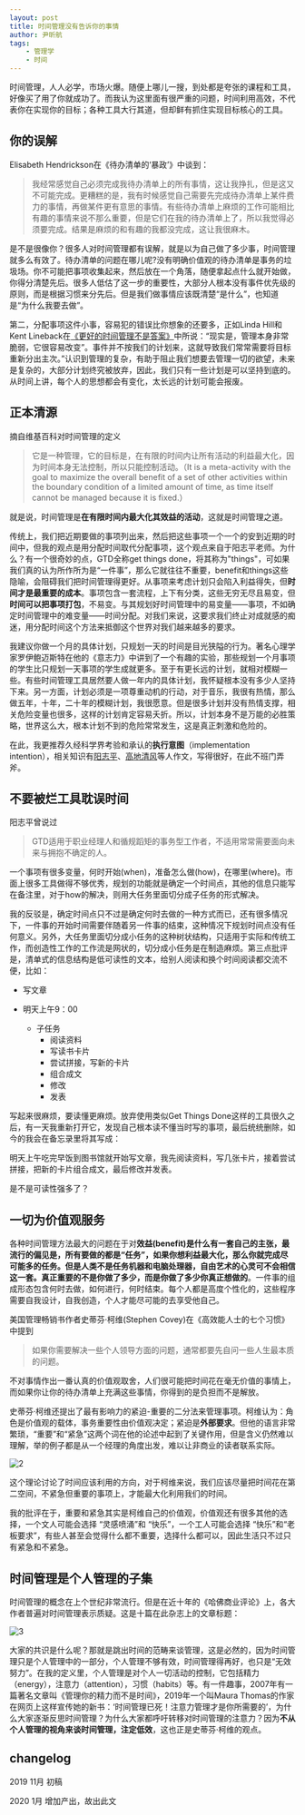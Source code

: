 ```yaml
---
layout: post
title: 时间管理没有告诉你的事情
author: 尹昕航
tags:
    - 管理学
    - 时间
---
```


时间管理，人人必学，市场火爆。随便上哪儿一搜，到处都是夸张的课程和工具，好像买了用了你就成功了。而我认为这里面有很严重的问题，时间利用高效，不代表你在实现你的目标；各种工具大行其道，但却鲜有抓住实现目标核心的工具。

## 你的误解

Elisabeth Hendrickson在《待办清单的‘暴政’》中谈到：

> 我经常感觉自己必须完成我待办清单上的所有事情，这让我挣扎，但是这又不可能完成。更糟糕的是，我有时候感觉自己需要先完成待办清单上某件费力的事情，再做某件更有意思的事情。有些待办清单上麻烦的工作可能相比有趣的事情来说不那么重要，但是它们在我的待办清单上了，所以我觉得必须要完成。结果是麻烦的和有趣的我都没完成，这让我很麻木。

是不是很像你？很多人对时间管理都有误解，就是以为自己做了多少事，时间管理就多么有效了。待办清单的问题在哪儿呢?没有明确价值观的待办清单是事务的垃圾场。你不可能把事项收集起来，然后放在一个角落，随便拿起点什么就开始做，你得分清楚先后。很多人低估了这一步的重要性，大部分人根本没有事件优先级的原则，而是根据习惯来分先后。但是我们做事情应该既清楚“是什么”，也知道是“为什么我要去做”。

第二，分配事项这件小事，容易犯的错误比你想象的还要多，正如Linda Hill和Kent Lineback在[《更好的时间管理不是答案》](https://hbr.org/2011/03/better-time-management-is-not)中所说：“现实是，管理本身非常脆弱，它很容易改变”。事件并不按我们的计划来，这就导致我们常常需要将目标重新分出主次。”认识到管理的复杂，有助于阻止我们想要去管理一切的欲望，未来是复杂的，大部分计划终究被放弃，因此，我们只有一些计划是可以坚持到底的。从时间上讲，每个人的思想都会有变化，太长远的计划可能会报废。

## 正本清源

摘自维基百科对时间管理的定义

> 它是一种管理，它的目标是，在有限的时间内让所有活动的利益最大化，因为时间本身无法控制，所以只能控制活动。（It is a meta-activity with the goal to maximize the overall benefit of a set of other activities within the boundary condition of a limited amount of time, as time itself cannot be managed because it is fixed.）

就是说，时间管理是**在有限时间内最大化其效益的活动**，这就是时间管理之道。

传统上，我们把近期要做的事项列出来，然后把这些事项一个一个的安到近期的时间中，但我的观点是用分配时间取代分配事项，这个观点来自于阳志平老师。为什么？有一个很奇妙的点，GTD全称get things done，将其称为"things"，可如果我们真的认为所作所为是“一件事”，那么它就往往不重要，benefit和things这些隐喻，会阻碍我们把时间管理得更好。从事项来考虑计划只会陷入利益得失，但**时间才是最重要的成本**。事项包含一套流程，上下有分类，这些无穷无尽且易变，但**时间可以把事项打包**，不易变。与其规划好时间管理中的易变量——事项，不如确定时间管理中的难变量——时间分配。对我们来说，这要求我们终止对成就感的痴迷，用分配时间这个方法来抵御这个世界对我们越来越多的要求。

我建议你做一个月的具体计划，只规划一天的时间是目光狭隘的行为。著名心理学家罗伊鲍迈斯特在他的《意志力》中讲到了一个有趣的实验，那些规划一个月事项的学生比只规划一天事项的学生成就更多。至于有更长远的计划，就相对模糊一些。有些时间管理工具居然要人做一年内的具体计划，我怀疑根本没有多少人坚持下来。另一方面，计划必须是一项尊重动机的行动，对于音乐，我很有热情，那么做五年，十年，二十年的模糊计划，我很愿意。但是很多计划并没有热情支撑，相关危险变量也很多，这样的计划肯定容易夭折。所以，计划本身不是万能的必胜策略，世界这么大，根本计划不到的危险常常发生，这是真正刺激和危险的。

在此，我更推荐久经科学界考验和承认的**执行意图**（implementation intention），相关知识有[阳志平](https://www.yangzhiping.com/psy/implementation-intentions.html)、[高地清风](http://www.zhantuo.com/archives/675094)等人作文，写得很好，在此不班门弄斧。

## 不要被烂工具耽误时间

阳志平曾说过

> GTD适用于职业经理人和循规蹈矩的事务型工作者，不适用常常需要面向未来与拥抱不确定的人。

一个事项有很多变量，何时开始(when)，准备怎么做(how)，在哪里(where)。市面上很多工具做得不够优秀，规划的功能就是确定一个时间点，其他的信息只能写在备注里，对于how的解决，则用大任务里面切分成子任务的形式解决。

我的反驳是，确定时间点只不过是确定何时去做的一种方式而已，还有很多情况下，一件事的开始时间需要伴随着另一件事的结束，这种情况下规划时间点没有任何意义。另外，大任务里面切分成小任务的这种树状结构，只适用于实际和传统工作，而创造性工作的工作流是网状的，切分成小任务是在制造麻烦。第三点批评是，清单式的信息结构是低可读性的文本，给别人阅读和换个时间阅读都交流不便，比如：

- 写文章

- 明天上午9：00
  - 子任务
    - 阅读资料
    - 写读书卡片
    - 尝试拼接，写新的卡片
    - 组合成文
    - 修改
    - 发表

写起来很麻烦，要读懂更麻烦。放弃使用类似Get Things Done这样的工具很久之后，有一天我重新打开它，发现自己根本读不懂当时写的事项，最后统统删除，如今的我会在备忘录里将其写成：

明天上午吃完早饭到图书馆就开始写文章，我先阅读资料，写几张卡片，接着尝试拼接，把新的卡片组合成文，最后修改并发表。

是不是可读性强多了？

## 一切为价值观服务

各种时间管理方法最大的问题在于对**效益(benefit)**是什么有一套自己的主张，最流行的偏见是，所有要做的都是“任务”，如果你想利益最大化，那么你就完成尽可能多的任务。但是人类不是任务机器和电脑处理器，自由艺术的心灵可不会相信这一套。真正重要的不是你做了多少，而是你做了多少你**真正想做的**。一件事的组成形态包含何时去做，如何进行，何时结束。每个人都是高度个性化的，这些程序需要自我设计，自我创造，个人才能尽可能的去享受他自己。

美国管理畅销书作者史蒂芬·柯维(Stephen Covey)在《高效能人士的七个习惯》中提到

> 如果你需要解决一些个人领导方面的问题，通常都要先自问一些人生最本质的问题。

不对事情作出一番认真的价值观取舍，人们很可能把时间花在毫无价值的事情上，而如果你让你的待办清单上充满这些事情，你得到的是负担而不是解放。

史蒂芬·柯维还提出了最有影响力的紧迫-重要的二分法来管理事项。柯维认为：角色是价值观的载体，事务重要性由价值观决定；紧迫是**外部要求**。但他的语言非常繁琐，“重要”和“紧急”这两个词在他的论述中起到了关键作用，但是含义仍然难以理解，举的例子都是从一个经理的角度出发，难以让非商业的读者联系实际。

![2](https://pictures-steven.oss-cn-beijing.aliyuncs.com/MerrillCoveyMatrix.png)

这个理论讨论了时间应该利用的方向，对于柯维来说，我们应该尽量把时间花在第二空间，不紧急但重要的事项上，才能最大化利用我们的时间。

我的批评在于，重要和紧急其实是柯维自己的价值观，价值观还有很多其他的选择，一个文人可能会选择 “灵感喷涌”和 “快乐”，一个工人可能会选择 “快乐”和“老板要求”，有些人甚至会觉得什么都不重要，选择什么都可以，因此生活只不过只有紧急和不紧急。

## 时间管理是个人管理的子集

时间管理的概念在上个世纪非常流行。但是在近十年的《哈佛商业评论》上，各大作者普遍对时间管理表示质疑。这是十篇在此杂志上的文章标题：

![3](https://pictures-steven.oss-cn-beijing.aliyuncs.com/2019-08-30-%E5%B1%8F%E5%B9%95%E5%BF%AB%E7%85%A7%202019-08-28%20%E4%B8%8B%E5%8D%884.58.40.png)

大家的共识是什么呢？那就是跳出时间的范畴来谈管理，这是必然的，因为时间管理只是个人管理中的一部分，个人管理不够有效，时间管理得再好，也只是“无效努力”。在我的定义里，个人管理是对个人一切活动的控制，它包括精力（energy），注意力（attention），习惯（habits）等。有一件趣事，2007年有一篇著名文章叫《管理你的精力而不是时间》，2019年一个叫Maura Thomas的作家在网页上这样宣传她的新书：‘时间管理已死！注意力管理才是你所需要的’，为什么大家逐渐反思时间管理？为什么大家都呼吁转移对时间管理的注意力？因为**不从个人管理的视角来谈时间管理，注定低效**，这也正是史蒂芬·柯维的观点。

## changelog

2019 11月 初稿

2020 1月 增加产出，故出此文
